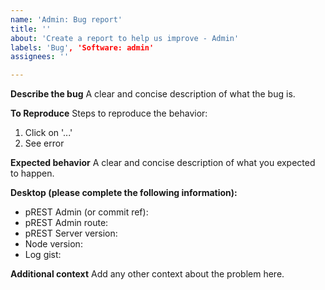 ```yaml
---
name: 'Admin: Bug report'
title: ''
about: 'Create a report to help us improve - Admin'
labels: 'Bug', 'Software: admin'
assignees: ''

---
```


<!--
## before reporting certifies
1. Please speak English, this is the language everybody of us can speak and write
2. Please take a moment to search that an issue doesn't already exist here https://github.com/prest/prest/issues
3. Please give all relevant information below for bug reports, incomplete details will be handled as an invalid report

## Create specific issue
Admin - Bug Report: https://github.com/prest/prest/issues/new?template=admin_bug_report.md
Admin - Feature Request: https://github.com/prest/prest/issues/new?template=admin_feature_request.md
Admin - Custom: https://github.com/prest/prest/issues/new?template=admin_custom.md
-->

**Describe the bug**
A clear and concise description of what the bug is.

**To Reproduce**
Steps to reproduce the behavior:
1. Click on '...'
2. See error

**Expected behavior**
A clear and concise description of what you expected to happen.

**Desktop (please complete the following information):**
 - pREST Admin (or commit ref):
 - pREST Admin route:
 - pREST Server version:
 - Node version:
 - Log gist:

**Additional context**
Add any other context about the problem here.
